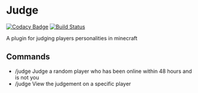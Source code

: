 # Judge

[![Codacy Badge](https://api.codacy.com/project/badge/Grade/351e009c71db4fa9b76d3e29112e0ae0)](https://app.codacy.com/app/DogOnFire/Judge?utm_source=github.com&utm_medium=referral&utm_content=DogOnFire/Judge&utm_campaign=Badge_Grade_Dashboard)
[![Build Status](https://travis-ci.com/DogOnFire/Judge.svg?branch=master)](https://travis-ci.com/DogOnFire/Judge)

A plugin for judging players personalities in minecraft

## Commands
* /judge Judge a random player who has been online within 48 hours and is not you
* /judge <playername> View the judgement on a specific player
